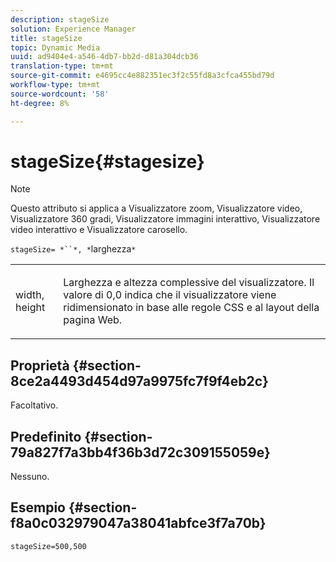 ```yaml
---
description: stageSize
solution: Experience Manager
title: stageSize
topic: Dynamic Media
uuid: ad9404e4-a546-4db7-bb2d-d81a304dcb36
translation-type: tm+mt
source-git-commit: e4695cc4e882351ec3f2c55fd8a3cfca455bd79d
workflow-type: tm+mt
source-wordcount: '58'
ht-degree: 8%

---
```



# stageSize{#stagesize}

>[!NOTE]
>
>Questo attributo si applica a Visualizzatore zoom, Visualizzatore video, Visualizzatore 360 gradi, Visualizzatore immagini interattivo, Visualizzatore video interattivo e Visualizzatore carosello.

`stageSize= *``*, *`larghezza`*`

<table id="table_0070E5402099428DBEA2A900CADB2BAA"> 
 <tbody> 
  <tr> 
   <td colname="col1"> <p><span class="codeph"> <span class="varname"> width</span>,<span class="varname"> height</span></span> </p> </td> 
   <td colname="col2"> <p> Larghezza e altezza complessive del visualizzatore. Il valore di <span class="codeph"> 0,0</span> indica che il visualizzatore viene ridimensionato in base alle regole CSS e al layout della pagina Web. </p> </td> 
  </tr> 
 </tbody> 
</table>

## Proprietà {#section-8ce2a4493d454d97a9975fc7f9f4eb2c}

Facoltativo.

## Predefinito {#section-79a827f7a3bb4f36b3d72c309155059e}

Nessuno.

## Esempio {#section-f8a0c032979047a38041abfce3f7a70b}

`stageSize=500,500`

